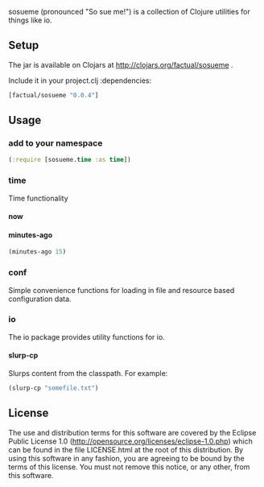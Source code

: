 sosueme (pronounced "So sue me!") is a collection of Clojure utilities for things like io.

## Setup

The jar is available on Clojars at http://clojars.org/factual/sosueme .

Include it in your project.clj :dependencies:

````clojure
[factual/sosueme "0.0.4"]
````

## Usage

### add to your namespace

````clojure
(:require [sosueme.time :as time])
````

### time

Time functionality

#### now

#### minutes-ago

````clojure
(minutes-ago 15)
````

### conf

Simple convenience functions for loading in file and resource based configuration data.

### io

The io package provides utility functions for io.

#### slurp-cp

Slurps content from the classpath. For example:

````clojure
(slurp-cp "somefile.txt")
````

## License

The use and distribution terms for this software are covered by the
Eclipse Public License 1.0 (http://opensource.org/licenses/eclipse-1.0.php)
which can be found in the file LICENSE.html at the root of this distribution.
By using this software in any fashion, you are agreeing to be bound by
the terms of this license.
You must not remove this notice, or any other, from this software.
